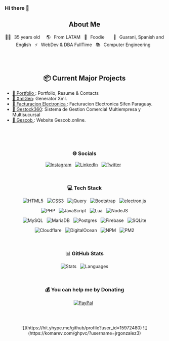 ### Hi there 👋
 
<!--
**jrgonzalez3/jrgonzalez3** is a ✨ _special_ ✨ repository because its `README.md` (this file) appears on your GitHub profile.

Here are some ideas to get you started:

- 🔭 I’m currently working on ...
- 🌱 I’m currently learning ...
- 👯 I’m looking to collaborate on ...
- 🤔 I’m looking for help with ...
- 💬 Ask me about ...
- 📫 How to reach me: ...
- 😄 Pronouns: ...
- ⚡ Fun fact: ...
-->


<!-- ![banner]()  -->

<h2 align="center">  About Me </h2>
<p align="center">
👰🏻⠀35 years old &nbsp;  &nbsp; 🌎⠀From LATAM &nbsp; 🍕⠀Foodie &nbsp;  &nbsp;  &nbsp; 💬⠀Guarani, Spanish and English &nbsp; ⚡⠀WebDev & DBA FullTime &nbsp; 📚⠀Computer Engineering &nbsp; 
</p>



<br><br>

<h2 align="center"> 📦 Current Major Projects </h2>
<ul>
    <li><a href="https://github.com/jrgonzalez3/jrgonzalez3.github.io">🎫 Portfolio </a>: Portfolio, Resume & Contacts </li>
    <li><a href="https://github.com/jrgonzalez3/facturacionelectronicapy-xmlgen">🎫 XmlGen</a>: Generator Xml.</li>
    <li><a href="https://github.com/jrgonzalez3/facturacionElectronica">🎫 Facturacion Electronica </a>:  Facturacion Electronica Sifen Paraguay.</li>
    <li><a href="https://github.com/jrgonzalez3/gestock360-xmlgen">🎫 Gestock360</a>: Sistema de Gestion Comercial Multiempresa y Multisucursal</li>
    <li><a href="https://github.com/jrgonzalez3/gescob_landing">🎫 Gescob </a>: Website Gescob.online.</li>
  
</ul>

<br><br><br>

<h3 align="center"> 🌐 Socials </h3>
<p align="center">
    <!-- <a target="_blank" href="https://gescob.online"><img alt="Gescob" src="https://img.shields.io/badge/Discord-%237289DA.svg?logo=discord&logoColor=white"/></a> &nbsp; -->
    <a target="_blank" href="https://instagram.com/jrgonzalez3"><img alt="Instagram" src="https://img.shields.io/badge/Instagram-%23E4405F.svg?logo=Instagram&logoColor=white"/></a> &nbsp; 
    <a href="https://www.linkedin.com/in/justoramon/" rel="nofollow"><img alt="LinkedIn" title="Perfil Profesional" src="https://camo.githubusercontent.com/a151dcd3cd0add73ee4446f97775fe47a7683056a5e5e39e14725bc895b91543/68747470733a2f2f736869656c64732e696f2f62616467652f2d4c494e4b4544494e2d3030373742352e7376673f267374796c653d666f722d7468652d6261646765266c6f676f3d6c696e6b6564696e266c6f676f436f6c6f723d7768697465" data-canonical-src="https://shields.io/badge/-LINKEDIN-0077B5.svg?&amp;style=for-the-badge&amp;logo=linkedin&amp;logoColor=white" style="max-width: 100%;"></a> &nbsp; 
     <a target="_blank" href="https://twitter.com/ciberexitosos"><img alt="Twitter" src="https://img.shields.io/badge/Twitter-%231DA1F2.svg?logo=Twitter&logoColor=white"/></a> &nbsp;
</p>

<br>

<h3 align="center"> 💻 Tech Stack </h3>
<p align="center">
    <img alt="HTML5" src="https://img.shields.io/badge/html5-%23E34F26.svg?style=flat&logo=html5&logoColor=white"/> &nbsp;
    <img alt="CSS3" src="https://img.shields.io/badge/css3-%231572B6.svg?style=flat&logo=css3&logoColor=white"/> &nbsp;
    <img alt="jQuery" src="https://img.shields.io/badge/jquery-%230769AD.svg?style=flat&logo=jquery&logoColor=white"/> &nbsp;
    <img alt="Bootstrap" src="https://img.shields.io/badge/bootstrap-%23563D7C.svg?style=flat&logo=bootstrap&logoColor=white"/> &nbsp;
    <img alt="electron.js" src="https://img.shields.io/badge/electron-191970?style=flat&logo=Electron&logoColor=white"/>
</p>
<p align="center">
    <img alt="PHP" src="https://img.shields.io/badge/php-%23777BB4.svg?style=flat&logo=php&logoColor=white"/> &nbsp;
    <img alt="JavaScript" src="https://img.shields.io/badge/javascript-%23323330.svg?style=flat&logo=javascript&logoColor=%23F7DF1E"/> &nbsp;
    <img alt="Lua" src="https://img.shields.io/badge/lua-%232C2D72.svg?style=flat&logo=lua&logoColor=white"/> &nbsp;
    <img alt="NodeJS" src="https://img.shields.io/badge/node.js-6DA55F?style=flat&logo=node.js&logoColor=white"/>
</p>
<p align="center">
    <img alt="MySQL" src="https://img.shields.io/badge/MySQL-%2300f.svg?style=flat&logo=mysql&logoColor=white"/> &nbsp;
    <img alt="MariaDB" src="https://img.shields.io/badge/MariaDB-003545?style=flat&logo=mariadb&logoColor=white"/> &nbsp;
    <img alt="Postgres" src="https://img.shields.io/badge/PostgreSQL-%23316192.svg?style=flat&logo=postgresql&logoColor=white"/> &nbsp;
    <img alt="Firebase" src="https://img.shields.io/badge/Firebase-%23039BE5.svg?style=flat&logo=firebase"/> &nbsp;
    <img alt="SQLite" src="https://img.shields.io/badge/SQLite-%2307405e.svg?style=flat&logo=sqlite&logoColor=white"/>
</p>
<p align="center">
    <img alt="Cloudflare" src="https://img.shields.io/badge/Cloudflare-F38020?style=flat&logo=Cloudflare&logoColor=white"/> &nbsp;
    <img alt="DigitalOcean" src="https://img.shields.io/badge/DigitalOcean-%230167ff.svg?style=flat&logo=digitalOcean&logoColor=white"/> &nbsp;
   <img alt="NPM" src="https://img.shields.io/badge/NPM-%23000000.svg?style=flat&logo=npm&logoColor=white"/> &nbsp;
    <img alt="PM2" src="https://img.shields.io/badge/PM2-%2336117e.svg?style=flat&logo=PM2&logoColor=white"/>
</p>

<br>

<h3 align="center"> 📊 GitHub Stats </h3>
<p align="center">
    <img alt="Stats" src="https://github-readme-stats.vercel.app/api?username=jrgonzalez3&theme=midnight-purple&hide_border=true&include_all_commits=false&count_private=true"/> &nbsp;
    <img alt="Languages" src="https://github-readme-stats.vercel.app/api/top-langs/?username=jrgonzalez3&theme=midnight-purple&hide_border=true&include_all_commits=false&count_private=true&layout=compact"/>
</p>

<br>

<h3 align="center"> 💰 You can help me by Donating </h3>
<p align="center">
    <a target="_blank" href="https://paypal.me/intercambiopaypal1"><img alt="PayPal" src="https://img.shields.io/badge/PayPal-00457C?style=flat&logo=paypal&logoColor=white"/></a> &nbsp;
</p>
<br>
<br>

<p align="center">
  ![](https://hit.yhype.me/github/profile?user_id=15972480)
  ![](https://komarev.com/ghpvc/?username=jrgonzalez3)
</p>

<br><br>
